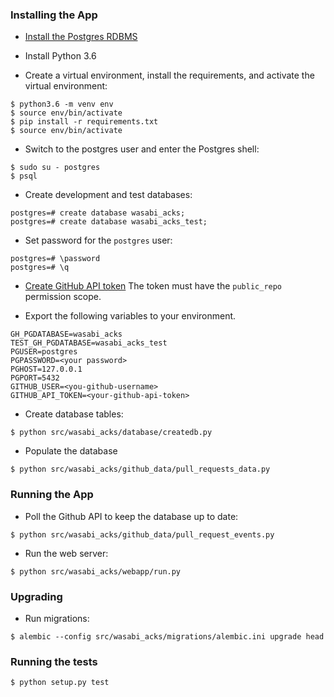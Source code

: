 ### Installing the App

- [Install the Postgres RDBMS](https://www.postgresql.org/download/)

- Install Python 3.6

- Create a virtual environment, install the requirements, and activate the virtual environment:
```
$ python3.6 -m venv env
$ source env/bin/activate
$ pip install -r requirements.txt
$ source env/bin/activate
```

- Switch to the postgres user and enter the Postgres shell:
```
$ sudo su - postgres
$ psql
```

- Create development and test databases:
```
postgres=# create database wasabi_acks;
postgres=# create database wasabi_acks_test;
```

- Set password for the `postgres` user:
```
postgres=# \password
postgres=# \q
```

- [Create GitHub API token](https://github.com/settings/tokens/new) 
  The token must have the `public_repo` permission scope.

- Export the following variables to your environment.
```
GH_PGDATABASE=wasabi_acks
TEST_GH_PGDATABASE=wasabi_acks_test
PGUSER=postgres
PGPASSWORD=<your password>
PGHOST=127.0.0.1
PGPORT=5432
GITHUB_USER=<you-github-username>
GITHUB_API_TOKEN=<your-github-api-token>
```

- Create database tables:
```
$ python src/wasabi_acks/database/createdb.py
```

- Populate the database
```
$ python src/wasabi_acks/github_data/pull_requests_data.py
```

### Running the App

- Poll the Github API to keep the database up to date:
```
$ python src/wasabi_acks/github_data/pull_request_events.py
```

- Run the web server:
```
$ python src/wasabi_acks/webapp/run.py
```

### Upgrading

- Run migrations:
```
$ alembic --config src/wasabi_acks/migrations/alembic.ini upgrade head
```


### Running the tests
```
$ python setup.py test
```
